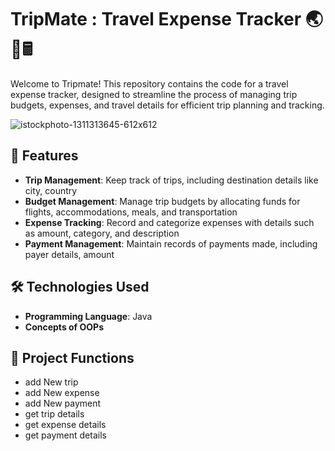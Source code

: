 # TripMate : Travel Expense Tracker 🌏🛫🖩

Welcome to Tripmate! This repository contains the code for a travel expense tracker, designed to streamline the process of managing trip budgets, expenses, and travel details for efficient trip planning and tracking.

![istockphoto-1311313645-612x612](https://github.com/user-attachments/assets/f7afa52f-5b6d-4587-ae42-c0d8adffc2c0)

## 🚀 Features
- **Trip Management**: Keep track of trips, including destination details like city, country
- **Budget Management**: Manage trip budgets by allocating funds for flights, accommodations, 
  meals, and transportation
- **Expense Tracking**: Record and categorize expenses with details such as amount, category, and 
  description
- **Payment Management**: Maintain records of payments made, including payer details, amount

## 🛠️ Technologies Used
- **Programming Language**: Java
- **Concepts of OOPs**

## 📂 Project Functions
- add New trip
- add New expense
- add New payment
- get trip details
- get expense details
- get payment details
